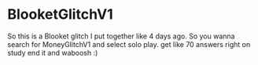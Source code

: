 # BlooketGlitchV1
So this is a Blooket glitch I put together like 4 days ago. So you wanna search for MoneyGlitchV1 and select solo play. get like 70 answers right on study end it and 
waboosh :)
